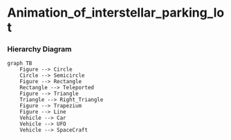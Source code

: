 # Animation_of_interstellar_parking_lot

### Hierarchy Diagram

```mermaid
graph TB
    Figure --> Circle
    Circle --> Semicircle
    Figure --> Rectangle
    Rectangle --> Teleported
    Figure --> Triangle
    Triangle --> Right_Triangle
    Figure --> Trapezium
    Figure --> Line
    Vehicle --> Car
    Vehicle --> UFO
    Vehicle --> SpaceCraft
```
